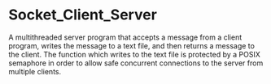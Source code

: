 # Socket_Client_Server
A multithreaded server program that accepts a message from a client program, writes the message to a text file, and then returns a message to the client. The function which writes to the text file is protected by a POSIX semaphore in order to allow safe concurrent connections to the server from multiple clients.

